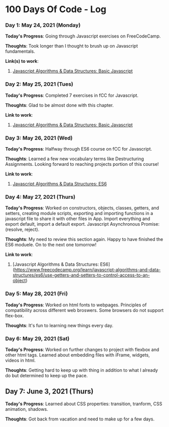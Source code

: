 # 100 Days Of Code - Log

### Day 1: May 24, 2021 (Monday)

**Today's Progress**: Going through Javascript exercises on FreeCodeCamp.

**Thoughts**: Took longer than I thought to brush up on Javascript fundamentals. 

**Link(s) to work**:
1. [Javascript Algorithms & Data Structures: Basic Javascript](https://www.freecodecamp.org/learn/javascript-algorithms-and-data-structures/basic-javascript/profile-lookup)

### Day 2: May 25, 2021 (Tues)

**Today's Progress**: Completed 7 exercises in fCC for Javascript. 

**Thoughts**: Glad to be almost done with this chapter. 

**Link to work**:
1. [Javascript Algorithms & Data Structures: Basic Javascript](https://www.freecodecamp.org/learn/javascript-algorithms-and-data-structures/basic-javascript/generate-random-fractions-with-javascript)

### Day 3: May 26, 2021 (Wed)

**Today's Progress**: Halfway through ES6 course on fCC for Javascript. 

**Thoughts**: Learned a few new vocabulary terms like Destructuring Assignments. Looking forward to reaching projects portion of this course!

**Link to work**:
1. [Javascript Algorithms & Data Structures: ES6](https://www.freecodecamp.org/learn/javascript-algorithms-and-data-structures#es6)


### Day 4: May 27, 2021 (Thurs)

**Today's Progress**: Worked on constructors, objects, classes, getters, and setters, creating module scripts, exporting and importing functions in a javascript file to share it with other files in App. Import everything and export default, import a default export. Javascript Asynchronous Promise: (resolve, reject). 

**Thoughts**: My need to review this section again. Happy to have finished the ES6 moduele. On to the next one tomorrow! 

**Link to work**:
1. [Javascript Algorithms & Data Structures: ES6] (https://www.freecodecamp.org/learn/javascript-algorithms-and-data-structures/es6/use-getters-and-setters-to-control-access-to-an-object)

### Day 5: May 28, 2021 (Fri)

**Today's Progress**: Worked on html fonts to webpages. Principles of compatibility across different web broswers. Some browsers do not support flex-box.

**Thoughts**: It's fun to learning new things every day.

### Day 6: May 29, 2021 (Sat)

**Today's Progress**: Worked on further changes to project with flexbox and other html tags. Learned about embedding files with iFrame, widgets, videos in html. 

**Thoughts**: Getting hard to keep up with thing in addition to what I already do but determined to keep up the pace. 

## Day 7: June 3, 2021 (Thurs)

**Today's Progress**: Learned about CSS properties: transition, tranform, CSS animation, shadows.

**Thoughts**: Got back from vacation and need to make up for a few days.


